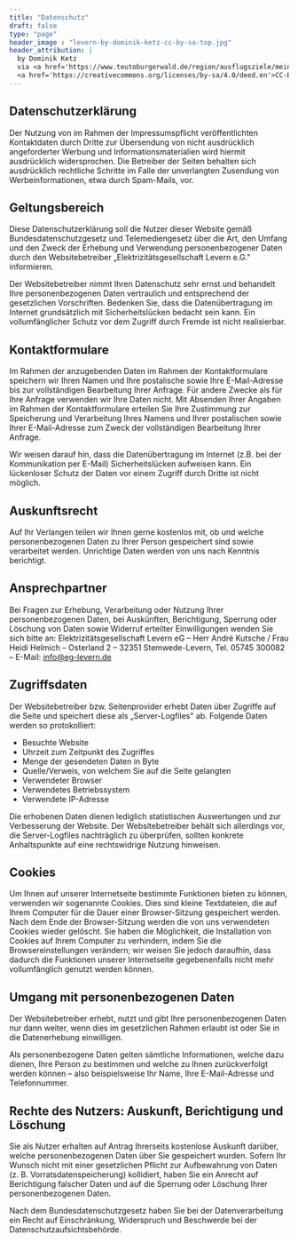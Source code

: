 ```yaml
---
title: "Datenschutz"
draft: false
type: "page"
header_image : "levern-by-dominik-ketz-cc-by-sa-top.jpg"
header_attribution: |
  by Dominik Ketz 
  via <a href='https://www.teutoburgerwald.de/region/ausflugsziele/mein-ziel/stiftskirche-levern'>Tourismusverband Teutoburger Wald</a>
  <a href='https://creativecommons.org/licenses/by-sa/4.0/deed.en'>CC-BY-SA</a>
---
```


## Datenschutzerklärung

Der Nutzung von im Rahmen der Impressumspflicht veröffentlichten Kontaktdaten durch Dritte zur Übersendung von nicht ausdrücklich angeforderter Werbung und Informationsmaterialien wird hiermit ausdrücklich widersprochen. Die Betreiber der Seiten behalten sich ausdrücklich rechtliche Schritte im Falle der unverlangten Zusendung von Werbeinformationen, etwa durch Spam-Mails, vor.

## Geltungsbereich

Diese Datenschutzerklärung soll die Nutzer dieser Website gemäß Bundesdatenschutzgesetz und Telemediengesetz über die Art, den Umfang und den Zweck der Erhebung und Verwendung personenbezogener Daten durch den Websitebetreiber „Elektrizitätsgesellschaft Levern e.G." informieren.

Der Websitebetreiber nimmt Ihren Datenschutz sehr ernst und behandelt Ihre personenbezogenen Daten vertraulich und entsprechend der gesetzlichen Vorschriften. Bedenken Sie, dass die Datenübertragung im Internet grundsätzlich mit Sicherheitslücken bedacht sein kann. Ein vollumfänglicher Schutz vor dem Zugriff durch Fremde ist nicht realisierbar.

## Kontaktformulare

Im Rahmen der anzugebenden Daten im Rahmen der Kontaktformulare speichern wir Ihren Namen und Ihre postalische sowie Ihre E-Mail-Adresse bis zur vollständigen Bearbeitung Ihrer Anfrage. Für andere Zwecke als für Ihre Anfrage verwenden wir Ihre Daten nicht. Mit Absenden Ihrer Angaben im Rahmen der Kontaktformulare erteilen Sie Ihre Zustimmung zur Speicherung und Verarbeitung Ihres Namens und Ihrer postalischen sowie Ihrer E-Mail-Adresse zum Zweck der vollständigen Bearbeitung Ihrer Anfrage.

Wir weisen darauf hin, dass die Datenübertragung im Internet (z.B. bei der Kommunikation per E-Mail) Sicherheitslücken aufweisen kann. Ein lückenloser Schutz der Daten vor einem Zugriff durch Dritte ist nicht möglich.

## Auskunftsrecht

Auf Ihr Verlangen teilen wir Ihnen gerne kostenlos mit, ob und welche personenbezogenen Daten zu Ihrer Person gespeichert sind sowie verarbeitet werden. Unrichtige Daten werden von uns nach Kenntnis berichtigt.

## Ansprechpartner

Bei Fragen zur Erhebung, Verarbeitung oder Nutzung Ihrer personenbezogenen Daten, bei Auskünften, Berichtigung, Sperrung oder Löschung von Daten sowie Widerruf erteilter Einwilligungen wenden Sie sich bitte an: Elektrizitätsgesellschaft Levern eG – Herr André Kutsche / Frau Heidi Helmich – Osterland 2 – 32351 Stemwede-Levern, Tel. 05745 300082 – E-Mail: info@eg-levern.de

## Zugriffsdaten

Der Websitebetreiber bzw. Seitenprovider erhebt Daten über Zugriffe auf die Seite und speichert diese als „Server-Logfiles" ab. Folgende Daten werden so protokolliert:

* Besuchte Website
* Uhrzeit zum Zeitpunkt des Zugriffes
* Menge der gesendeten Daten in Byte
* Quelle/Verweis, von welchem Sie auf die Seite gelangten
* Verwendeter Browser
* Verwendetes Betriebssystem
* Verwendete IP-Adresse

Die erhobenen Daten dienen lediglich statistischen Auswertungen und zur Verbesserung der Website. Der Websitebetreiber behält sich allerdings vor, die Server-Logfiles nachträglich zu überprüfen, sollten konkrete Anhaltspunkte auf eine rechtswidrige Nutzung hinweisen.

## Cookies

Um Ihnen auf unserer Internetseite bestimmte Funktionen bieten zu können, verwenden wir sogenannte Cookies. Dies sind kleine Textdateien, die auf Ihrem Computer für die Dauer einer Browser-Sitzung gespeichert werden. Nach dem Ende der Browser-Sitzung werden die von uns verwendeten Cookies wieder gelöscht. Sie haben die Möglichkeit, die Installation von Cookies auf Ihrem Computer zu verhindern, indem Sie die Browsereinstellungen verändern; wir weisen Sie jedoch daraufhin, dass dadurch die Funktionen unserer Internetseite gegebenenfalls nicht mehr vollumfänglich genutzt werden können.

## Umgang mit personenbezogenen Daten

Der Websitebetreiber erhebt, nutzt und gibt Ihre personenbezogenen Daten nur dann weiter, wenn dies im gesetzlichen Rahmen erlaubt ist oder Sie in die Datenerhebung einwilligen.

Als personenbezogene Daten gelten sämtliche Informationen, welche dazu dienen, Ihre Person zu bestimmen und welche zu Ihnen zurückverfolgt werden können – also beispielsweise Ihr Name, Ihre E-Mail-Adresse und Telefonnummer.

## Rechte des Nutzers: Auskunft, Berichtigung und Löschung

Sie als Nutzer erhalten auf Antrag Ihrerseits kostenlose Auskunft darüber, welche personenbezogenen Daten über Sie gespeichert wurden. Sofern Ihr Wunsch nicht mit einer gesetzlichen Pflicht zur Aufbewahrung von Daten (z. B. Vorratsdatenspeicherung) kollidiert, haben Sie ein Anrecht auf Berichtigung falscher Daten und auf die Sperrung oder Löschung Ihrer personenbezogenen Daten.

Nach dem Bundesdatenschutzgesetz haben Sie bei der Datenverarbeitung ein Recht auf Einschränkung, Widerspruch und Beschwerde bei der Datenschutzaufsichtsbehörde. 